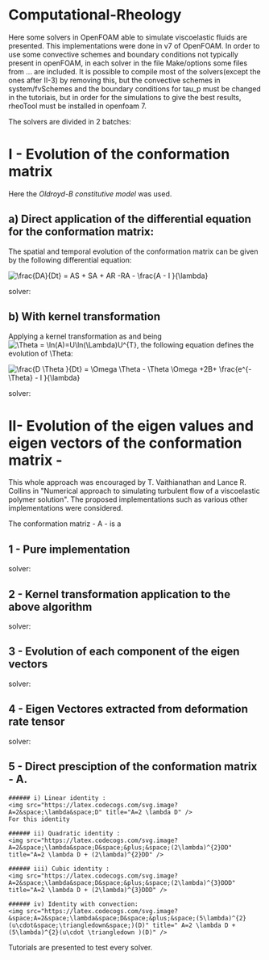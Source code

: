 # Computational-Rheology

Here some solvers in OpenFOAM able to simulate viscoelastic fluids are presented. This implementations were done in v7 of OpenFOAM. In order to use some convective schemes and boundary conditions not typically present in openFOAM, in each solver in the file Make/options some files from ... are included. 
It is possible to compile most of the solvers(except the ones after II-3) by removing this, but the convective schemes in system/fvSchemes and the boundary conditions for tau_p must be changed in the tutoriais, but in order for the simulations to give the best results, rheoTool must be installed in openfoam 7. 

The solvers are divided in 2 batches:

# I - Evolution of the conformation matrix 
Here the *Oldroyd-B constitutive model* was used. 

## a) Direct application of the differential equation for the conformation matrix:
The spatial and temporal evolution of the conformation matrix can be given by the following differential equation:

<img src="https://latex.codecogs.com/svg.image?&space;\frac{DA}{Dt}&space;=&space;AS&space;&plus;&space;SA&space;&plus;&space;AR&space;-RA&space;-&space;\frac{A&space;-&space;I&space;}{\lambda}&space;" title=" \frac{DA}{Dt} = AS + SA + AR -RA - \frac{A - I }{\lambda} " />

solver: 
## b) With kernel transformation
Applying a kernel transformation as  and being <img src="https://latex.codecogs.com/svg.image?\Theta&space;=&space;\ln(A)=U\ln(\Lambda)U^{T}" title="\Theta = \ln(A)=U\ln(\Lambda)U^{T}" />, the following equation defines the evolution of \Theta:

<img src="https://latex.codecogs.com/svg.image?\frac{D&space;\Theta&space;}{Dt}&space;=&space;\Omega&space;\Theta&space;-&space;\Theta&space;\Omega&space;&plus;2B&plus;&space;\frac{e^{-\Theta}&space;-&space;&space;I&space;}{\lambda}" title="\frac{D \Theta }{Dt} = \Omega \Theta - \Theta \Omega +2B+ \frac{e^{-\Theta} - I }{\lambda}" />

solver:

# II- Evolution of the eigen values and eigen vectors of the conformation matrix - 
This whole approach was encouraged by T. Vaithianathan and Lance R. Collins in "Numerical approach to simulating turbulent flow of a viscoelastic polymer solution". The proposed implementations such as various other implementations were considered. 

The conformation matriz - A - is a 

## 1 - Pure implementation
solver:
## 2 - Kernel transformation application to the above algorithm
solver:
## 3 - Evolution of each component of the eigen vectors
solver:
## 4 - Eigen Vectores extracted from deformation rate tensor
solver:
## 5 - Direct presciption of the conformation matrix - A.
 
    ###### i) Linear identity : 
    <img src="https://latex.codecogs.com/svg.image?A=2&space;\lambda&space;D" title="A=2 \lambda D" />
    For this identity 
    
    ###### ii) Quadratic identity : 
    <img src="https://latex.codecogs.com/svg.image?A=2&space;\lambda&space;D&space;&plus;&space;(2\lambda)^{2}DD" title="A=2 \lambda D + (2\lambda)^{2}DD" />
    
    ###### iii) Cubic identity :   
    <img src="https://latex.codecogs.com/svg.image?A=2&space;\lambda&space;D&space;&plus;&space;(2\lambda)^{3}DDD" title="A=2 \lambda D + (2\lambda)^{3}DDD" />
    
    ###### iv) Identity with convection: 
    <img src="https://latex.codecogs.com/svg.image?&space;A=2&space;\lambda&space;D&space;&plus;&space;(5\lambda)^{2}(u\cdot&space;\triangledown&space;)(D)" title=" A=2 \lambda D + (5\lambda)^{2}(u\cdot \triangledown )(D)" />

Tutorials are presented to test every solver. 
